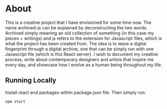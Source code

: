 # About

This is a creative project that I have envisioned for some time now. The name archived-js can be explained by deconstructing the two words. Archived simply meaning an old collection of something (in this case my pieces + writings) and js refers to the extension for Javascript files, which is what the project has been created from. The idea is to leave a digital fingerprint through a digital archive, one that can be simply run with one Javascript file (which is this React server). I wish to document my creative process, write about contemporary designers and artists that inspire me every day, and showcase how I evolve as a human being throughout my life.

## Running Locally

Install react and packages within package.json file. Then simply run:

```shell
npm start
```
